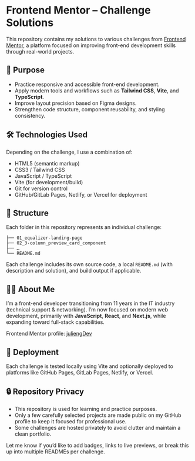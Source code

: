 # Frontend Mentor – Challenge Solutions

This repository contains my solutions to various challenges from [Frontend Mentor](https://www.frontendmentor.io/profile/juliengDev), a platform focused on improving front-end development skills through real-world projects.

## 🎯 Purpose

- Practice responsive and accessible front-end development.
- Apply modern tools and workflows such as **Tailwind CSS**, **Vite**, and **TypeScript**.
- Improve layout precision based on Figma designs.
- Strengthen code structure, component reusability, and styling consistency.

## 🛠️ Technologies Used

Depending on the challenge, I use a combination of:

- HTML5 (semantic markup)
- CSS3 / Tailwind CSS
- JavaScript / TypeScript
- Vite (for development/build)
- Git for version control
- GitHub/GitLab Pages, Netlify, or Vercel for deployment

## 📁 Structure

Each folder in this repository represents an individual challenge:

```
├── 01_equalizer-landing-page
├── 02_3-column_preview_card_component
├── …
└── README.md
```

Each challenge includes its own source code, a local `README.md` (with description and solution), and build output if applicable.

## 👨‍💻 About Me

I’m a front-end developer transitioning from 11 years in the IT industry (technical support & networking). I’m now focused on modern web development, primarily with **JavaScript**, **React**, and **Next.js**, while expanding toward full-stack capabilities.

Frontend Mentor profile: [juliengDev](https://www.frontendmentor.io/profile/juliengDev)

## 🚀 Deployment

Each challenge is tested locally using Vite and optionally deployed to platforms like GitHub Pages, GitLab Pages, Netlify, or Vercel.

## 🔒 Repository Privacy

- This repository is used for learning and practice purposes.
- Only a few carefully selected projects are made public on my GitHub profile to keep it focused for professional use.
- Some challenges are hosted privately to avoid clutter and maintain a clean portfolio.

Let me know if you’d like to add badges, links to live previews, or break this up into multiple READMEs per challenge.
